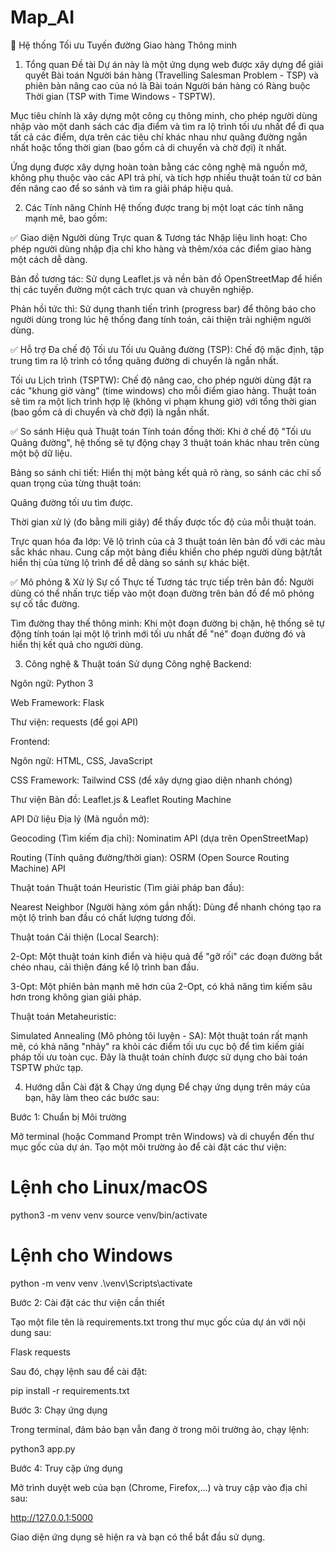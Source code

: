 # Map_AI
🚚 Hệ thống Tối ưu Tuyến đường Giao hàng Thông minh

1. Tổng quan Đề tài
Dự án này là một ứng dụng web được xây dựng để giải quyết Bài toán Người bán hàng (Travelling Salesman Problem - TSP) và phiên bản nâng cao của nó là Bài toán Người bán hàng có Ràng buộc Thời gian (TSP with Time Windows - TSPTW).

Mục tiêu chính là xây dựng một công cụ thông minh, cho phép người dùng nhập vào một danh sách các địa điểm và tìm ra lộ trình tối ưu nhất để đi qua tất cả các điểm, dựa trên các tiêu chí khác nhau như quãng đường ngắn nhất hoặc tổng thời gian (bao gồm cả di chuyển và chờ đợi) ít nhất.

Ứng dụng được xây dựng hoàn toàn bằng các công nghệ mã nguồn mở, không phụ thuộc vào các API trả phí, và tích hợp nhiều thuật toán từ cơ bản đến nâng cao để so sánh và tìm ra giải pháp hiệu quả.

2. Các Tính năng Chính
Hệ thống được trang bị một loạt các tính năng mạnh mẽ, bao gồm:

✅ Giao diện Người dùng Trực quan & Tương tác
Nhập liệu linh hoạt: Cho phép người dùng nhập địa chỉ kho hàng và thêm/xóa các điểm giao hàng một cách dễ dàng.

Bản đồ tương tác: Sử dụng Leaflet.js và nền bản đồ OpenStreetMap để hiển thị các tuyến đường một cách trực quan và chuyên nghiệp.

Phản hồi tức thì: Sử dụng thanh tiến trình (progress bar) để thông báo cho người dùng trong lúc hệ thống đang tính toán, cải thiện trải nghiệm người dùng.

✅ Hỗ trợ Đa chế độ Tối ưu
Tối ưu Quãng đường (TSP): Chế độ mặc định, tập trung tìm ra lộ trình có tổng quãng đường di chuyển là ngắn nhất.

Tối ưu Lịch trình (TSPTW): Chế độ nâng cao, cho phép người dùng đặt ra các "khung giờ vàng" (time windows) cho mỗi điểm giao hàng. Thuật toán sẽ tìm ra một lịch trình hợp lệ (không vi phạm khung giờ) với tổng thời gian (bao gồm cả di chuyển và chờ đợi) là ngắn nhất.

✅ So sánh Hiệu quả Thuật toán
Tính toán đồng thời: Khi ở chế độ "Tối ưu Quãng đường", hệ thống sẽ tự động chạy 3 thuật toán khác nhau trên cùng một bộ dữ liệu.

Bảng so sánh chi tiết: Hiển thị một bảng kết quả rõ ràng, so sánh các chỉ số quan trọng của từng thuật toán:

Quãng đường tối ưu tìm được.

Thời gian xử lý (đo bằng mili giây) để thấy được tốc độ của mỗi thuật toán.

Trực quan hóa đa lớp: Vẽ lộ trình của cả 3 thuật toán lên bản đồ với các màu sắc khác nhau. Cung cấp một bảng điều khiển cho phép người dùng bật/tắt hiển thị của từng lộ trình để dễ dàng so sánh sự khác biệt.

✅ Mô phỏng & Xử lý Sự cố Thực tế
Tương tác trực tiếp trên bản đồ: Người dùng có thể nhấn trực tiếp vào một đoạn đường trên bản đồ để mô phỏng sự cố tắc đường.

Tìm đường thay thế thông minh: Khi một đoạn đường bị chặn, hệ thống sẽ tự động tính toán lại một lộ trình mới tối ưu nhất để "né" đoạn đường đó và hiển thị kết quả cho người dùng.

3. Công nghệ & Thuật toán Sử dụng
Công nghệ
Backend:

Ngôn ngữ: Python 3

Web Framework: Flask

Thư viện: requests (để gọi API)

Frontend:

Ngôn ngữ: HTML, CSS, JavaScript

CSS Framework: Tailwind CSS (để xây dựng giao diện nhanh chóng)

Thư viện Bản đồ: Leaflet.js & Leaflet Routing Machine

API Dữ liệu Địa lý (Mã nguồn mở):

Geocoding (Tìm kiếm địa chỉ): Nominatim API (dựa trên OpenStreetMap)

Routing (Tính quãng đường/thời gian): OSRM (Open Source Routing Machine) API

Thuật toán
Thuật toán Heuristic (Tìm giải pháp ban đầu):

Nearest Neighbor (Người hàng xóm gần nhất): Dùng để nhanh chóng tạo ra một lộ trình ban đầu có chất lượng tương đối.

Thuật toán Cải thiện (Local Search):

2-Opt: Một thuật toán kinh điển và hiệu quả để "gỡ rối" các đoạn đường bắt chéo nhau, cải thiện đáng kể lộ trình ban đầu.

3-Opt: Một phiên bản mạnh mẽ hơn của 2-Opt, có khả năng tìm kiếm sâu hơn trong không gian giải pháp.

Thuật toán Metaheuristic:

Simulated Annealing (Mô phỏng tôi luyện - SA): Một thuật toán rất mạnh mẽ, có khả năng "nhảy" ra khỏi các điểm tối ưu cục bộ để tìm kiếm giải pháp tối ưu toàn cục. Đây là thuật toán chính được sử dụng cho bài toán TSPTW phức tạp.

4. Hướng dẫn Cài đặt & Chạy ứng dụng
Để chạy ứng dụng trên máy của bạn, hãy làm theo các bước sau:

Bước 1: Chuẩn bị Môi trường

Mở terminal (hoặc Command Prompt trên Windows) và di chuyển đến thư mục gốc của dự án. Tạo một môi trường ảo để cài đặt các thư viện:

# Lệnh cho Linux/macOS
python3 -m venv venv
source venv/bin/activate

# Lệnh cho Windows
python -m venv venv
.\venv\Scripts\activate

Bước 2: Cài đặt các thư viện cần thiết

Tạo một file tên là requirements.txt trong thư mục gốc của dự án với nội dung sau:

Flask
requests

Sau đó, chạy lệnh sau để cài đặt:

pip install -r requirements.txt

Bước 3: Chạy ứng dụng

Trong terminal, đảm bảo bạn vẫn đang ở trong môi trường ảo, chạy lệnh:

python3 app.py

Bước 4: Truy cập ứng dụng

Mở trình duyệt web của bạn (Chrome, Firefox,...) và truy cập vào địa chỉ sau:

http://127.0.0.1:5000

Giao diện ứng dụng sẽ hiện ra và bạn có thể bắt đầu sử dụng.